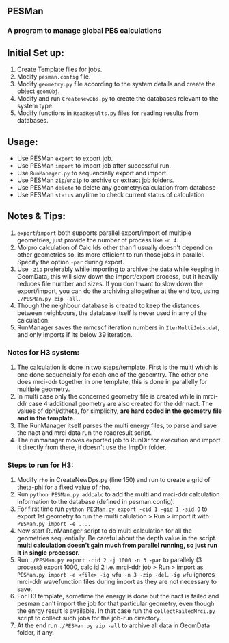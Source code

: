 ## PESMan
### A program to manage global PES calculations


## Initial Set up:
1. Create Template files for jobs.
2. Modify `pesman.config` file.
3. Modify `geometry.py` file according to the system details and create the object `geomObj`.
4. Modify and run `CreateNewDbs.py` to create the databases relevant to the system type.
5. Modify functions in `ReadResults.py` files for reading results from databases.

## Usage:
* Use PESMan `export` to export job.
* Use PESMan `import` to import job after successful run.
* Use `RunManager.py` to sequencially export and import.
* Use PESMan `zip`/`unzip` to archive or extract job folders.
* Use PESMan `delete` to delete any geometry/calculation from database
* Use PESMan `status` anytime to check current status of calculation


## Notes & Tips:
1. `export`/`import` both supports parallel export/import of multiple geometries, just provide the number of process like `-n 4`.
1. Molpro calculation of Calc Ids other than 1 usually doesn't depend on other geometries so, its more efficient to run those jobs in parallel. Specify the option `-par` during export.
2. Use `-zip` preferably while importing to archive the data while keeping in GeomData, this will slow down the import/export process, but it heavily reduces file number and sizes. If you don't want to slow down the export/import, you can do the archiving altogether at the end too, using `./PESMan.py zip -all`.
3. Though the neighbour database is created to keep the distances between neighbours, the database itself is never used in any of the calculation.
4. RunManager saves the mmcscf iteration numbers in `IterMultiJobs.dat`, and only imports if its below 39 iteration.


### Notes for H3 system:
1. The calculation is done in two steps/template. First is the multi which is one done sequencially for each one of the geoemtry. The other one does mrci-ddr together in one template, this is done in parallelly for multiple geometry.
2. In multi case only the concerned geometry file is created while in mrci-ddr case 4 additional geometry are also created for the ddr nact. The values of dphi/dtheta, for simplicity, __are hard coded in the geometry file and in the template__.
3. The RunManager itself parses the multi energy files, to parse and save the nact and mrci data run the readresult script.
4. The runmanager moves exported job to RunDir for execution and import it directly from there, it doesn't use the ImpDir folder.


### Steps to run for H3:
1. Modify `rho` in CreateNewDps.py (line 150) and run to create a grid of theta-phi for a fixed value of rho.
2. Run `python PESMan.py addcalc` to add the multi and mrci-ddr calculation information to the database (defined in pesman.config).
3. For first time run `python PESMan.py export -cid 1 -gid 1 -sid 0` to export 1st geometry to run the multi calulation > Run > import it with `PESMan.py import -e ....`
4. Now start RunManager script to do multi calculation for all the geometries sequentially. Be careful about the depth value in the script. __multi calculation doesn't gain much from parallel running, so just run it in single processor.__
5. Run `./PESMan.py export -cid 2 -j 1000 -n 3 -par` to parallely (3 process) export 1000, calc id 2 i.e. mrci-ddr job > Run > import as 
`PESMan.py import -e <file> -ig wfu -n 3 -zip -del`. `-ig wfu` ignores mrci-ddr wavefunction files during import as they are not necessary to save.
6. For H3 template, sometime the energy is done but the nact is failed and pesman can't import the job for that particular geometry, even though the enrgy result is available. In that case run the `collectFailedMrci.py` script to collect such jobs for the job-run directory.
7. At the end run `./PESMan.py zip -all` to archive all data in GeomData folder, if any.